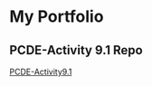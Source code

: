 # My Portfolio
## PCDE-Activity 9.1 Repo
<a href="http://rramiro1305.github.io/PCDE-Activity9.1"> PCDE-Activity9.1 </a>
